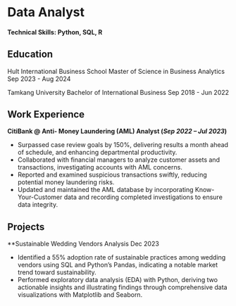 # Data Analyst

#### Technical Skills: Python, SQL, R

## Education
Hult International Business School Master of Science in Business Analytics	   Sep 2023 - Aug 2024

Tamkang University Bachelor of International Business   Sep 2018 - Jun 2022
 			        		
## Work Experience
**CitiBank  @ Anti- Money Laundering (AML) Analyst (_Sep 2022 – Jul 2023_)**
- Surpassed case review goals by 150%, delivering results a month ahead of schedule, and enhancing departmental productivity.
- Collaborated with financial managers to analyze customer assets and transactions, investigating accounts with AML concerns.
-	Reported and examined suspicious transactions swiftly, reducing potential money laundering risks.
-	Updated and maintained the AML database by incorporating Know-Your-Customer data and recording completed investigations to ensure data integrity.

## Projects
**Sustainable Wedding Vendors Analysis	                       Dec 2023
- Identified a 55% adoption rate of sustainable practices among wedding vendors using SQL and Python’s Pandas, indicating a notable market trend toward sustainability.
-	Performed exploratory data analysis (EDA) with Python, deriving two actionable insights and illustrating findings through comprehensive data visualizations with Matplotlib and Seaborn.


